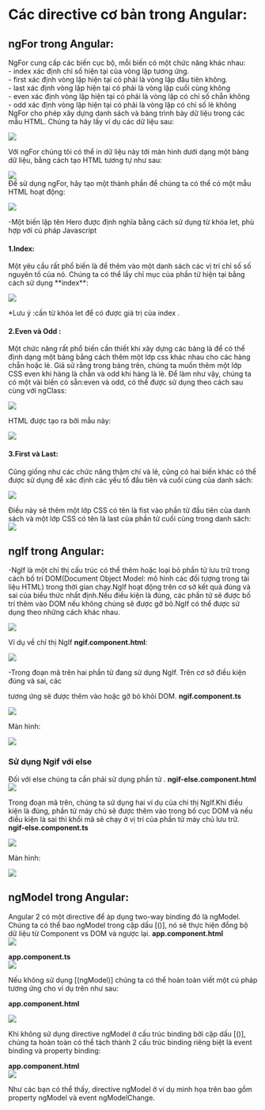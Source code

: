 <h1>Các directive cơ bản trong Angular:</h1>
<h2>ngFor trong Angular:</h2>
  NgFor cung cấp các biến cục bộ, mỗi biến có một chức năng khác nhau:<br>
  - index xác định chỉ số hiện tại của vòng lặp tương ứng.<br>
  - first xác định vòng lặp hiện tại có phải là vòng lặp đầu tiên không.<br> 
  - last xác định vòng lặp hiện tại có phải là vòng lặp cuối cùng không <br>
  - even xác định vòng lặp hiện tại có phải là vòng lặp có chỉ số chẵn không<br> 
  - odd xác định vòng lặp hiện tại có phải là vòng lặp có chỉ số lẻ không <br>
  NgFor cho phép xây dựng danh sách và bảng trình bày dữ liệu trong các mẫu HTML. Chúng ta hãy lấy ví dụ các dữ liệu sau:<br>

![](https://i.imgur.com/fAvlIal.jpg)<br>

  Với ngFor chúng tôi có thể in dữ liệu này tới màn hình dưới dạng một bảng dữ liệu, bằng cách tạo HTML tương tự như sau:

![](https://i.imgur.com/OYh5CLB.jpg)<br>
  Để sử dụng ngFor, hãy tạo một thành phần để chúng ta có thể có một mẫu HTML hoạt động:

![](https://i.imgur.com/TMS1VJl.jpg)<br>

  -Một biến lặp tên Hero được định nghĩa bằng cách sử dụng từ khóa let, phù hợp với cú pháp Javascript
   
   <h4> 1.Index: </h4>
   Một yêu cầu rất phổ biến là để thêm vào một danh sách các vị trí chỉ số số nguyên tố của nó. Chúng ta có thể lấy chỉ mục của phần tử hiện tại bằng cách sử dụng **index**:
   
   ![](https://i.imgur.com/FzcwKmu.jpg)<br>

*Lưu ý :cần từ khóa let để có được giá trị của index .

   <h4> 2.Even và Odd : </h4>
   Một chức năng rất phổ biến cần thiết khi xây dựng các bảng là để có thể định dạng một bảng bằng cách thêm một lớp css khác nhau cho các hàng chẵn hoặc lẻ.
   Giả sử rằng trong bảng trên, chúng ta muốn thêm một lớp CSS even khi hàng là chẵn và odd khi hàng là lẻ.
   Để làm như vậy, chúng ta có một vài biến có sẵn:even và odd, có thể được sử dụng theo cách sau cùng với ngClass:
   
   ![](https://i.imgur.com/mJ9nndQ.jpg)<br>

HTML được tạo ra bởi mẫu này:<br>

   ![](https://i.imgur.com/aFIHIMi.jpg)<br>
   
  <h4> 3.First và Last: </h4>
  Cũng giống như các chức năng thậm chí và lẻ, cũng có hai biến khác có thể được sử dụng để xác định các yếu tố đầu tiên và cuối cùng của danh sách:
 
   ![](https://i.imgur.com/D7CbaBL.jpg)<br>
   
   Điều này sẽ thêm một lớp CSS có tên là fist vào phần tử đầu tiên của danh sách và một lớp CSS có tên là last của phần tử cuối cùng trong danh sách:<br>
   ![](https://i.imgur.com/mGxLzMT.jpg)<br>
 
 <h2> ngIf trong Angular: </h2>
 -NgIf là một chỉ thị cấu trúc có thể thêm hoặc loại bỏ phần tử lưu trữ trong cách bố trí DOM(Document Object Model: mô hình các đối tượng trong tài liệu HTML) trong thời gian chạy.NgIf hoạt động trên cơ sở kết quả đúng và sai của biểu thức nhất định.Nếu điều kiện là đúng, các phần tử sẽ được bố trí thêm vào DOM nếu không chúng sẽ được gỡ bỏ.NgIf có thể được sử dụng theo những cách khác nhau.<br>
 
 
 ![](https://i.imgur.com/oOgSYMi.jpg)
 
 Ví dụ về chỉ thị NgIf **ngif.component.html**:
 
  ![](https://i.imgur.com/MNxPp6f.jpg)
  
  -Trong đoạn mã trên hai phần tử đang sử dụng NgIf. Trên cơ sở điều kiện đúng và sai, các <div> tương ứng sẽ được thêm vào hoặc gỡ bỏ khỏi DOM.
  **ngif.component.ts**
 
![](https://i.imgur.com/oO7j0Pj.jpg)

Màn hình:

![](https://i.imgur.com/kdW6geb.jpg)

<h3>Sử dụng Ngif với else </h3>

Đối với else chúng ta cần phải sử dụng phần tử <ng-template>.
**ngif-else.component.html**
![](https://i.imgur.com/dLAM7Ta.jpg)<br>

Trong đoạn mã trên, chúng ta sử dụng hai ví dụ của chỉ thị NgIf.Khi điều kiện là đúng, phần tử máy chủ sẽ được thêm vào trong bố cục DOM và nếu điều kiện là sai thì khối mã <ng-template> sẽ chạy ở vị trí của phần tử máy chủ lưu trữ.
**ngif-else.component.ts**

![](https://i.imgur.com/LFpyeSg.jpg)<br>

Màn hình:<br>

![](https://i.imgur.com/trB7D4a.jpg)

 <h2> ngModel trong Angular: </h2>

Angular 2 có một directive để áp dụng two-way binding đó là ngModel. Chúng ta có thể bao ngModel trong cặp dấu [()], nó sẽ thực hiện đồng bộ dữ liệu từ Component vs DOM và ngược lại.
**app.component.html**<br>
![](https://i.imgur.com/u8bv68j.jpg)<br>

**app.component.ts**<br>
![](https://i.imgur.com/JAtkctx.jpg)<br>

Nếu không sử dụng [(ngModel)] chúng ta có thể hoàn toàn viết một cú pháp tương ứng cho ví dụ trên như sau:<br>

**app.component.html**<br>

![](https://i.imgur.com/qDYGjlh.jpg)<br>

Khi không sử dụng directive ngModel ở cấu trúc binding bởi cặp dấu [()], chúng ta hoàn toàn có thể tách thành 2 cấu trúc binding riêng biệt là event binding và property binding:<br>

**app.component.html**<br>
![](https://i.imgur.com/aL9T2q3.jpg)<br>

Như các bạn có thể thấy,  directive ngModel ở ví dụ minh họa trên bao gồm property ngModel và event ngModelChange.
